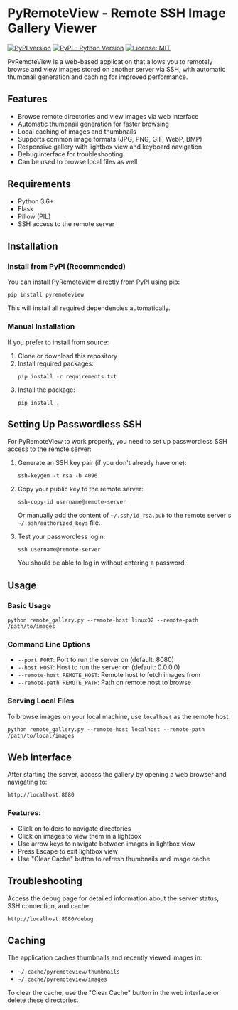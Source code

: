 # PyRemoteView - Remote SSH Image Gallery Viewer

[![PyPI version](https://badge.fury.io/py/pyremoteview.svg)](https://badge.fury.io/py/pyremoteview)
[![PyPI - Python Version](https://img.shields.io/pypi/pyversions/pyremoteview)](https://pypi.org/project/pyremoteview/)
[![License: MIT](https://img.shields.io/badge/License-MIT-yellow.svg)](https://opensource.org/licenses/MIT)

PyRemoteView is a web-based application that allows you to remotely browse and view images stored on another server via SSH, with automatic thumbnail generation and caching for improved performance.

## Features

- Browse remote directories and view images via web interface
- Automatic thumbnail generation for faster browsing
- Local caching of images and thumbnails
- Supports common image formats (JPG, PNG, GIF, WebP, BMP)
- Responsive gallery with lightbox view and keyboard navigation
- Debug interface for troubleshooting
- Can be used to browse local files as well

## Requirements

- Python 3.6+
- Flask
- Pillow (PIL)
- SSH access to the remote server

## Installation

### Install from PyPI (Recommended)

You can install PyRemoteView directly from PyPI using pip:

```
pip install pyremoteview
```

This will install all required dependencies automatically.

### Manual Installation

If you prefer to install from source:

1. Clone or download this repository
2. Install required packages:
   ```
   pip install -r requirements.txt
   ```
3. Install the package:
   ```
   pip install .
   ```

## Setting Up Passwordless SSH

For PyRemoteView to work properly, you need to set up passwordless SSH access to the remote server:

1. Generate an SSH key pair (if you don't already have one):
   ```
   ssh-keygen -t rsa -b 4096
   ```

2. Copy your public key to the remote server:
   ```
   ssh-copy-id username@remote-server
   ```
   Or manually add the content of `~/.ssh/id_rsa.pub` to the remote server's `~/.ssh/authorized_keys` file.

3. Test your passwordless login:
   ```
   ssh username@remote-server
   ```
   You should be able to log in without entering a password.

## Usage

### Basic Usage

```
python remote_gallery.py --remote-host linux02 --remote-path /path/to/images
```

### Command Line Options

- `--port PORT`: Port to run the server on (default: 8080)
- `--host HOST`: Host to run the server on (default: 0.0.0.0)
- `--remote-host REMOTE_HOST`: Remote host to fetch images from
- `--remote-path REMOTE_PATH`: Path on remote host to browse

### Serving Local Files

To browse images on your local machine, use `localhost` as the remote host:

```
python remote_gallery.py --remote-host localhost --remote-path /path/to/local/images
```

## Web Interface

After starting the server, access the gallery by opening a web browser and navigating to:

```
http://localhost:8080
```

### Features:

- Click on folders to navigate directories
- Click on images to view them in a lightbox
- Use arrow keys to navigate between images in lightbox view
- Press Escape to exit lightbox view
- Use "Clear Cache" button to refresh thumbnails and image cache

## Troubleshooting

Access the debug page for detailed information about the server status, SSH connection, and cache:

```
http://localhost:8080/debug
```

## Caching

The application caches thumbnails and recently viewed images in:
- `~/.cache/pyremoteview/thumbnails`
- `~/.cache/pyremoteview/images`

To clear the cache, use the "Clear Cache" button in the web interface or delete these directories.